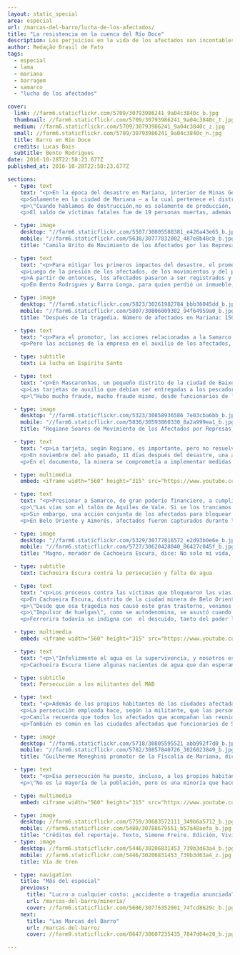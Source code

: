 ```yaml
---
layout: static_special
area: especial
url: /marcas-del-barro/lucha-de-los-afectados/
title: "La resistencia en la cuenca del Río Doce"
description: Los perjuicios en la vida de los afectados son incontables, e hicieron que la lucha se tornase parte del día a día de centenas de ellos
author: Redação Brasil de Fato
tags:
  - especial
  - lama
  - mariana
  - barragem
  - samarco
  - "lucha de los afectados"

cover:
  link: //farm6.staticflickr.com/5709/30793986241_9a04c3840c_b.jpg
  thumbnail: //farm6.staticflickr.com/5709/30793986241_9a04c3840c_t.jpg
  medium: //farm6.staticflickr.com/5709/30793986241_9a04c3840c_z.jpg
  small: //farm6.staticflickr.com/5709/30793986241_9a04c3840c_n.jpg
  title: Barro en Río Doce
  credits: Lucas Bois
  subtitle: Bento Rodrigues
date: 2016-10-28T22:58:23.677Z
published_at: 2016-10-28T22:58:23.677Z

sections:
  - type: text
    text: "<p>En la época del desastre en Mariana, interior de Minas Gerais, la Defensoría Pública del estado estimó que más de un millón de personas fueron afectadas por el barro, en el camino que recorrió entre el dique de  Fundão, operado por la minera Samarco (perteneciente a Vale y BHP Billiton) hasta la ciudad de Regência, en Espíritu Santo.</p>
    <p>Solamente en la ciudad de Mariana – a la cual pertenece el distrito de Bento Rodrigues, que fue totalmente destruido por los desechos – 1500 personas tuvieron perjuicios en sus actividades profesionales o perdieron bienes materiales como casas, automóviles, entre otra cantidad de pertenencias personales.</p>
    <p>\"Cuando hablamos de destrucción,no es solamente de producción, de modo de vida, sino también de un lazo de las personas con el tío, de una historia, de la propia vida de las personas\", afirma Camila Brito, militante del Movimiento de los Afectados por Represas (MAB, por sus siglas en portugués). Ella actúa en distintas ciudades del Valle del Aço, un conglomerado de municipios que tienen como actividad base la explotación minera.</p>
    <p>El saldo de víctimas fatales fue de 19 personas muertas, además de un aborto forzado. Pero los prejuicios dejados en la vida de los afectados son incontables y llegaron de formas a todos de maneras distintas. Agricultores perdieron producciones y las actividades ganaderas también fueron afectadas. El problema mayor, sin embargo, fue el consumo de agua y la pesca: más de 3 mil pescadores fueron dañados, y están impedidos de poner en práctica su profesión, con la contaminación total del Río Doce y sus afluentes.</p>"

  - type: image
    desktop: "//farm6.staticflickr.com/5507/30805588381_e426a43e65_b.jpg"
    mobile: "//farm6.staticflickr.com/5638/30777832002_487e8b48cb_b.jpg"
    title: "Camila Brito de Movimiento de los Afectados por las Represas, dice: Ese barro ha dejado un rastro de destrucción. Y cuando se habla de destrucción no es solo de la producción, del modo de vida, sino de la destrucción del vínculo de las personas con el río."

  - type: text
    text: "<p>Para mitigar los primeros impactos del desastre, el promotor Guilherme Meneghini, que representa al Ministerio Público de Minas Gerais (MPG-MG) en la ciudad de Mariana, ingresó, el 8 de noviembre, tres días después de la tragedia, una acción cautelar para bloquear 300 millones de reales de las cuentas de Samarco. Aunque la compañía haya alegado no tener dinero en caja, se descubrió más tarde que gran parte de su capital estaba fuera del país.</p>
    <p>Luego de la presión de los afectados, de los movimientos y del propio MP; en diciembre de 2015 el promotor consiguió interponer una nueva nueva acción. Esa, por fin, responsabilizó a las empresas controladoras y también definió el bloqueo de sus sus bienes. La misma acción estipuló cuatro grupos de reparación a los afectados: la provisión de una tarjeta mensual de auxilio financiero, una indemnización por bienes materiales, la reconstrucción de las ciudades afectadas, y una indemnización por daños morales.</p>
    <p>A partir de entonces, los afectados pasaron a ser registrados y recibir valores mensuales en las tarjetas entregadas por Samarco, e inclusive, segundo Meneghini, algunas otras acciones indemnizatorias también fueron pagas.</p>
    <p>Em Bento Rodrigues y Barra Longa, para quien perdió un inmueble, la indemnización fue de 20 mil reales. Para aquellos que perdieron parientes en la tragedia, el valor llegó a 100 mil reales. \"Ese no es el valor total, todavía vamos a calcular una indemnización final, que va a considerar todos los daños que los afectados hayan sufrido\", explica Meneghini.</p>"

  - type: image
    desktop: "//farm6.staticflickr.com/5823/30261982784_bbb36045dd_b.jpg"
    mobile: "//farm6.staticflickr.com/5807/30806009302_94f64959a0_b.jpg"
    title: "Después de la tragedia. Número de afectados en Mariana: 1500. Inmuebles alquilados: 285. Tarjetas emitidas: 345. Familias que recibieron indemnización anticipadamente: 290. Fuente: MPE-MG"

  - type: text
    text: "<p>Para el promotor, las acciones relacionadas a la Samarco quebraron algunos paradigmas en lo que hasta entonces existía en la lucha por la reparación de los afectados. \"Uno de ellos es que en otros desastres gran parte de las familias no recibieron nada. Están luchando en la justicia hasta hoy, intentando recibir algo. Nosotros invertimos esa lógica. Las familias ya fueron parcialmente indemnizadas, ya recibieron auxilio financiero, mientras tanto no se concrete la reparación final y la reconstrucción\", opina el promotor. Eso fue posible, destaca, porque los afectados ingresaron con acciones colectivas y no individuales.</p>
    <p>Pero las acciones de la empresa en el auxilio de los afectados, en este período, todavía generan bastante desconfianza por parte de los afectados, teniendo en cuenta que los efectos del barro todavía están presentes diariamente en la vida de todos ellos.</p>"

  - type: subtitle
    text: La lucha en Espíritu Santo

  - type: text
    text: "<p>En Mascarenhas, un pequeño distrito de la ciudad de Baixo Guandu, bordeado por el Río Doce, en el interior de Espíritu Santo, la pesca siempre fue una de las principales actividades. El paso de la lama se llevó, con ella, el sustento de muchas familias.</p>
    <p>Las tarjetas de auxilio que debían ser entregadas a los pescadores afectados, por cuenta del fin de la pesca, demoraron en llegar. Cuando llegaron, según los pobladores, fueron distribuidas a personas que ni siquiera vivían en Mascarenhas, habitante  de la región e integrante del MAB recuerda que todo lo que se vio respecto a la actuación de la empresa en la zona fue negligencia.</p>
    <p>\"Hubo mucho fraude, mucho fraude mismo, desde funcionarios de la empresa hasta personas de la comunidad que buscaron personas en Paraná, en Italia, en el sur de Minas, para venir a hacer su registro aquí, Y esas personas reciben, y la comunidad no\", denuncia. Consultada, Samarco no respondió a las preguntas de Brasil de fato acerca de la denuncia.</p>"

  - type: image
    desktop: "//farm6.staticflickr.com/5323/30858936586_7e03cba6bb_b.jpg"
    mobile: "//farm6.staticflickr.com/5830/30593860330_8a2a999ea1_b.jpg"
    title: "Regiane Soares de Movimiento de los Afectados por Represas, dice: Nosotros no queremos sólo  tarjeta de auxilio; nosotros necesitamos del río de vuelta."

  - type: text
    text: "<p>La tarjeta, según Regiane, es importante, pero no resuelve los problemas de la región. \"Nosotros precisamos trabajo, reconstrucción de la comunidad, estudio. Ellos no están ni ahí con eso, lo que quieren es que la empresa vuelva a funcionar, y genere el lucro que estiman\", lamenta.</p>
    <p>En noviembre del año pasado, 11 días después del desastre, una acuerdo entre los Ministerios Público Federal y Estadual con el Ministerio de Trabajo, todos de Espíritu Santo, firmaron con la Samarco un Término de Compromiso Socioambiental (TCSA), que obligó a la empresa a adoptar medidas de emergencia en relación a la llegada del barro al estado.</p>
    <p>En el documento, la minera se comprometía a implementar medidas como la distribución de agua potable, la contratación de laboratorios para recolectar y analizar agua del Río Doce y del mar, y el costeo de transporte y alimentación a los servidores que actuaran en acciones de emergencia. Un año después, Regiane revela que los compromisos quedaron sólo en el papel.</p>"

  - type: multimedia
    embed: <iframe width="560" height="315" src="https://www.youtube.com/embed/z7vGJhamcS8" frameborder="0" allowfullscreen></iframe>

  - type: text
    text: "<p>Presionar a Samarco, de gran poderío financiero, a cumplir los términos acordados con la justicia, siempre fue un gran desafío para los afectados. En Mascarenhas, la táctica utilizada por los manifestantes para llevar a la empresa a la mesa de negociación fue bloquear las vías que rodean la ciudad, y que diariamente cargan los minerales extraídos por la Vale.</p>
    <p>\"Las vías son el talón de Aquiles de Vale. Si se los trancamos los perjudicamos en millones de reales. A partir de la primera vez que lo hicimos fue que ellos vinieron a hacer el registro de las personas de la comunidad. Hasta entonces, ellos iban a a registrar apenas a los pescadores con registro en la Capitanía de los Puertos, que eran solamente 22 personas aquí dentro\", recordó.</p>
    <p>Sin embargo, una acción conjunta de los afectados para bloquear las vías en Mascarenhas, Belo Oriente y Aimorés, (las últimas dos localizadas en Minas Gerais), terminó con consecuencias para los manifestantes. En Mascarenhas, durante la tentativa de dispersar y liberar las vías, la Policía Militar (PM) presentó un documento vencido treinta días y actuó con truculencia, pegando a los pobladores. Una personas fue presa, pero su detención fue revocada por el comisario, cuando fue comprobado que el documento presentado por la PM estaba vencido.</p>
    <p>En Belo Oriente y Aimorés, afectados fueron capturados durante la protestas, pero no llegaron a ser presos. En el último mes de octubre, 13 personas que participaron directa o indirectamente de las protestas fueron procesadas por la Vale. En contacto con Brasil de fato, la empresa se negó a comentar procesos judiciales en curso.</p>"

  - type: image
    desktop: "//farm6.staticflickr.com/5329/30777816572_e2d93b0e6e_b.jpg"
    mobile: "//farm6.staticflickr.com/5727/30620428040_86427c045f_b.jpg"
    title: "Magno, morador de Cachoeira Escura, dice: No solo mi vida, sino la vida de miles de personas que fueron damnificadas por esta tragedia. Una tragedia que no fue causada por algo sobrenatural, fue una tragedia causada por hombres."

  - type: subtitle
    text: Cachoeira Escura contra la persecución y falta de agua

  - type: text
    text: "<p>Los procesos contra las víctimas que bloquearon las vías del tren intimidaron. Algunos se niegan a dar entrevistas, otros pasaron a ser más cuidadosos y hasta evitan manifestarse de manera más contundente contra la empresa.</p>
    <p>En Cachoeira Escura, distrito de la ciudad minera de Belo Oriente, donde también hubo bloqueos de vías, la reivindicación de los afectados es que Samarco distribuya agua a las 12 mil familias que desde la ruptura del dique están con el abastecimiento comprometido, por la calidad del agua que llega hasta las casas. El barro que bajó por el Río Doce contaminó afluentes, y transformó la vida de los que ahí viven y dependen del río para consumo y sustento, sobre todo por medio de la pesca.</p>
    <p>\"Desde que esa tragedia nos causó este gran trastorno, venimos padeciéndolo siempre. Nuestra rutina cambió, ya no es la misma\", cuenta Magno Antonio Oliveira, de 52 años. Ferreira, que vive con su familia en el pequeño distrito, es uno de los afectados perseguidos por la minera.</p>
    <p>\"Impulsor de huelgas\", como se autodenomina, se asustó cuando vio su nombre ligado a la justicia. \"Por vivir aqui, y ver a las personas así, no involucradas lo suficiente para pelear por sus derechos, yo me junté con otros para movilizarnos y reclamar nuestra mejoría. No para traer daños ni con vandalismo. Como impulsores de huelga tenemos el derecho de reclamar, porque en este país nunca conseguimos nada que no fuese resultado de nuestra lucha.\", destaca.</p>
    <p>Ferrerira todavía se indigna con  el descuido, tanto del poder local, que acepta el abastecimiento de agua que afirma estar contaminada, como con la empresa, que no cumplió el acuerdo de abastecer de agua tratada a los afectados.</p>"

  - type: multimedia
    embed: <iframe width="560" height="315" src="https://www.youtube.com/embed/zIMADqzY0HA" frameborder="0" allowfullscreen></iframe>

  - type: text
    text: "<p>\"Infelizmente el agua es la supervivencia, y nosotros estamos siendo masacrados con el agua. Tanto que nuestras cañerías están todas contaminadas. Es una cosa que la sociedad tiene que ver, porque está abajo de la tierra y no lo vemos\", señala. Curioso, Ferreira aprovechó que la estación de tratamiento de la región estaba cambiando los caños de agua, para mirar la calidad de lo que pasaba por esas tuberías y se asustó. \"Yo mismo soy testigo. Agarré un tubo que ellos cambiaron y tenía un residuo de casi dos centímetros alrededor del caño, y todo eso va para nuestras casas\", relata.</p>
    <p>Cachoeira Escura tiene algunas nacientes de agua que dan esperanzas de agua potable a los pobladores. Pero, de a poco, los bienes naturales comienzan a ser capitalizados. Quien vive en las partes altas del distrito, por ejemplo, llega a pagar 20 reales para que otros pobladores que tienen auto puedan llenar los bidones y subirlas al cerro.</p>"

  - type: subtitle
    text: Persecución a los militantes del MAB

  - type: text
    text: "<p>Además de los propios habitantes de las ciudades afectadas por el barro, militantes del Movimiento de los Afectados por Represas (MAB, por sus siglas en portugués), también son constantemente perseguidos por la Samarco. Algunos de ellos, como la coordinadora Camila Brito, están entre los 13 procesados por Vale, una de las dueñas de la minera.</p>
    <p>La persecución empleada hace, según la militante, que las personas crean que no van a tener cómo garantir sus derechos, que se sientan pequeñas por haber sido humilladas y ser pobres. \"Es difícil que las personas crean que la lucha realmente va a hacer la diferencia\", lamenta.</p>
    <p>Camila recuerda que todos los afectados que acompañan las reuniones del MAB para articular las luchas por los derechos también son amenazado. \"Las personas dicen: yo los voy a denunciar, ustedes están participando de las reuniones del MAB, voy a denunciar en la empresa y van a retirarles sus tarjetas de auxilio. Todas esas ideas están siendo colocadas en la población\", explica.</p>
    <p>También es común en las ciudades afectadas que funcionarios de Samarco visiten a los afectados. En el momento de hacer el registro, según Brito, la pregunta sobre la participación en las reuniones del movimiento es normal. \"Esto sólo tiene un motivo, que es la persecución y la negación del derecho de participación en el movimiento social\", explica.</p>"

  - type: image
    desktop: "//farm6.staticflickr.com/5718/30805595521_abb992f7d0_b.jpg"
    mobile: "//farm6.staticflickr.com/5782/30857840726_3026023849_b.jpg"
    title: "Guilherme Meneghini promotor de la Fiscalía de Mariana, dice: La mejor forma de no poner esas comunidades en peligro es cambiar el sistema de explotación de minerales en el país y prohibir esos diques."

  - type: text
    text: "<p>Esa persecución ha puesto, incluso, a los propios habitantes de las ciudades afectadas en conflicto. Como la presión de la empresa para evitar la organización ha aumentado, es común que algunos se vuelquen contra el movimiento y personas que son referencias de él en la ciudad.</p>
    <p>\"No es la mayoría de la población, pero es una minoría que hace ruido. Un ciudadano publicó una nota en un diario, llamando a los afectados de aprovechadores. Nosotros entramos con un proceso contra ese ciudadano y él se retractó públicamente diciendo que se arrepentía de lo que había dicho y pedía disculpas a toda la comunidad afectada de Mariana\", recuerda el promotor Guilherme Meneghini.</p>"

  - type: multimedia
    embed: <iframe width="560" height="315" src="https://www.youtube.com/embed/PdBXpL5uNF4" frameborder="0" allowfullscreen></iframe>

  - type: image
    desktop: //farm6.staticflickr.com/5759/30683572111_349b6a5712_b.jpg
    mobile: //farm6.staticflickr.com/5488/30788679551_b57a48aefa_b.jpg
    title: "Créditos del reportaje. Texto, Simone Freire. Edición, Vivian Fernandes. Video y foto, José Eduardo Bernardes y Guilherme Weimann. Arte, Wilcker Morais."
  - type: image
    desktop: //farm6.staticflickr.com/5446/30206831453_739b3d63a4_b.jpg
    mobile: //farm6.staticflickr.com/5446/30206831453_739b3d63a4_z.jpg
    title: Vía de tren

  - type: navigation
    title: "Más del especial"
    previous:
      title: "Lucro a cualquier costo: ¿accidente o tragedia anunciada?"
      url: /marcas-del-barro/mineria/
      cover: //farm6.staticflickr.com/5606/30776352001_74fcd8629c_b.jpg
    next:
      title: "Las Marcas del Barro"
      url: /marcas-del-barro/
      cover: //farm9.staticflickr.com/8647/30607235435_7847d04e20_b.jpg

---
```

